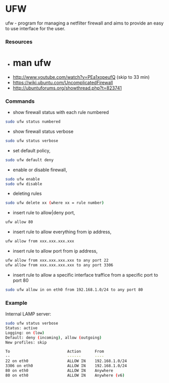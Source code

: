# UFW #

 ufw - program for managing a netfilter firewall and aims to provide an easy to use interface for the user.

### Resources ###
 - # man ufw
 - http://www.youtube.com/watch?v=PEa1xopeufQ  (skip to 33 min)
 - https://wiki.ubuntu.com/UncomplicatedFirewall
 - http://ubuntuforums.org/showthread.php?t=823741


### Commands ###

 - show firewall status with each rule numbered

```bash
sudo ufw status numbered
```

 - show firewall status verbose

```bash
sudo ufw status verbose
```

 - set default policy,
```bash
sudo ufw default deny
```

 - enable or disable firewall,
```bash
sudo ufw enable
sudo ufw disable
```

 - deleting rules
```bash
sudo ufw delete xx (where xx = rule number)
```

 - insert rule to allow|deny port,
```bash
ufw allow 80
```

 - insert rule to allow everything from ip address,
```bash
ufw allow from xxx.xxx.xxx.xxx
```

 - insert rule to allow port from ip address,
```bash
ufw allow from xxx.xxx.xxx.xxx to any port 22
ufw allow from xxx.xxx.xxx.xxx to any port 3306
```

 - insert rule to allow a specific interface traffice from a specific port to port 80
```bash
sudo ufw allow in on eth0 from 192.168.1.0/24 to any port 80
```
### Example ###

Internal LAMP server:

```bash
sudo ufw status verbose
Status: active
Logging: on (low)
Default: deny (incoming), allow (outgoing)
New profiles: skip

To                         Action      From
--                         ------      ----
22 on eth0                 ALLOW IN    192.168.1.0/24
3306 on eth0               ALLOW IN    192.168.1.0/24
80 on eth0                 ALLOW IN    Anywhere
80 on eth0                 ALLOW IN    Anywhere (v6)
```
